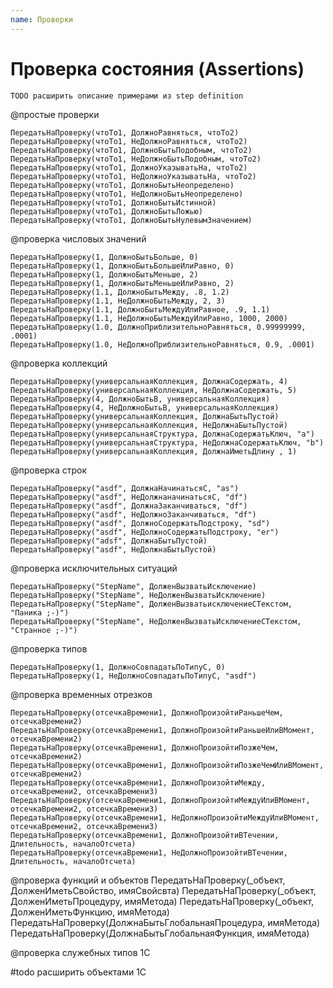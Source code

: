 ```yaml
---
name: Проверки
---
```


# Проверка состояния (Assertions)

```
TODO расширить описание примерами из step definition

```

@простые проверки

	ПередатьНаПроверку(чтоТо1, ДолжноРавняться, чтоТо2)
	ПередатьНаПроверку(чтоТо1, НеДолжноРавняться, чтоТо2)
	ПередатьНаПроверку(чтоТо1, ДолжноБытьПодобным, чтоТо2)		
	ПередатьНаПроверку(чтоТо1, НеДолжноБытьПодобным, чтоТо2)
	ПередатьНаПроверку(чтоТо1, ДолжноУказыватьНа, чтоТо2)
	ПередатьНаПроверку(чтоТо1, НеДолжноУказыватьНа, чтоТо2)
	ПередатьНаПроверку(чтоТо1, ДолжноБытьНеопределено)
	ПередатьНаПроверку(чтоТо1, НеДолжноБытьНеопределено)
	ПередатьНаПроверку(чтоТо1, ДолжноБытьИстинной)
	ПередатьНаПроверку(чтоТо1, ДолжноБытьЛожью)
	ПередатьНаПроверку(чтоТо1, ДолжноБытьНулевымЗначением)

@проверка числовых значений

	ПередатьНаПроверку(1, ДолжноБытьБольше, 0)
	ПередатьНаПроверку(1, ДолжноБытьБольшеИлиРавно, 0)
	ПередатьНаПроверку(1, ДолжноБытьМеньше, 2)
	ПередатьНаПроверку(1, ДолжноБытьМеньшеИлиРавно, 2)
	ПередатьНаПроверку(1.1, ДолжноБытьМежду, .8, 1.2)
	ПередатьНаПроверку(1.1, НеДолжноБытьМежду, 2, 3)
	ПередатьНаПроверку(1.1, ДолжноБытьМеждуИлиРавное, .9, 1.1)
	ПередатьНаПроверку(1.1, НеДолжноБытьМеждуИлиРавно, 1000, 2000)
	ПередатьНаПроверку(1.0, ДолжноПриблизительноРавняться, 0.99999999, .0001)   
	ПередатьНаПроверку(1.0, НеДолжноПриблизительноРавняться, 0.9, .0001)

@проверка коллекций

	ПередатьНаПроверку(универсальнаяКоллекция, ДолжнаСодержать, 4)
	ПередатьНаПроверку(универсальнаяКоллекция, НеДолжнаСодержать, 5)
	ПередатьНаПроверку(4, ДолжноБытьВ, универсальнаяКоллекция)
	ПередатьНаПроверку(4, НеДолжноБытьВ, универсальнаяКоллекция)
	ПередатьНаПроверку(универсальнаяКоллекция, ДолжнаБытьПустой)
	ПередатьНаПроверку(универсальнаяКоллекция, НеДолжнаБытьПустой)
	ПередатьНаПроверку(универсальнаяСтруктура, ДолжнаСодержатьКлюч, "a")
	ПередатьНаПроверку(универсальнаяСтруктура, НеДолжнаСодержатьКлюч, "b")
	ПередатьНаПроверку(универсальнаяКоллекция, ДолжнаИметьДлину , 1) 

@проверка строк

	ПередатьНаПроверку("asdf", ДолжнаНачинатьсяС, "as")
	ПередатьНаПроверку("asdf", НеДолжнаначинатьсяС, "df")
	ПередатьНаПроверку("asdf", ДолжнаЗаканчиваться, "df")
	ПередатьНаПроверку("asdf", НеДолжноЗаканчиваться, "df")
	ПередатьНаПроверку("asdf", ДолжноСодержатьПодстроку, "sd")
	ПередатьНаПроверку("asdf", НеДолжноСодержатьПодстроку, "er")
	ПередатьНаПроверку("adsf", ДолжнаБытьПустой)
	ПередатьНаПроверку("asdf", НеДолжнаБытьПустой)

@проверка исключительных ситуаций
        
	ПередатьНаПроверку("StepName", ДолженВызватьИсключение)
	ПередатьНаПроверку("StepName", НеДолженВызватьИсключение)
	ПередатьНаПроверку("StepName", ДолженВызватьисключениеСТекстом, "Паника ;-)")
	ПередатьНаПроверку("StepName", НеДолженВызватьИсключениеСТекстом, "Cтранное ;-)")	

@проверка типов

	ПередатьНаПроверку(1, ДолжноСовпадатьПоТипуС, 0)
	ПередатьНаПроверку(1, НеДолжноСовпадатьПоТипуС, "asdf")

@проверка временных отрезков

	ПередатьНаПроверку(отсечкаВремени1, ДолжноПроизойтиРаньшеЧем, отсечкаВремени2)
	ПередатьНаПроверку(отсечкаВремени1, ДолжноПроизойтиРаньшеИлиВМомент, отсечкаВремени2)
	ПередатьНаПроверку(отсечкаВремени1, ДолжноПроизойтиПозжеЧем, отсечкаВремени2)
	ПередатьНаПроверку(отсечкаВремени1, ДолжноПроизойтиПозжеЧемИлиВМомент, отсечкаВремени2)
	ПередатьНаПроверку(отсечкаВремени1, ДолжноПроизойтиМежду, отсечкаВремени2, отсечкаВремени3)
	ПередатьНаПроверку(отсечкаВремени1, ДолжноПроизойтиМеждуИлиВМомент, отсечкаВремени2, отсечкаВремени3)
	ПередатьНаПроверку(отсечкаВремени1, НеДолжноПроизойтиМеждуИлиВМомент, отсечкаВремени2, отсечкаВремени3)
	ПередатьНаПроверку(отсечкаВремени1, ДолжноПроизойтиВТечении, Длительность, началоОтсчета)
	ПередатьНаПроверку(отсечкаВремени1, НеДолжноПроизойтиВТечении, Длительность, началоОтсчета)

@проверка функций и объектов
	ПередатьНаПроверку(_объект, ДолженИметьСвойство, имяСвойсвта)
	ПередатьНаПроверку(_объект, ДолженИметьПроцедуру, имяМетода)
	ПередатьНаПроверку(_объект, ДолженИметьФункцию, имяМетода)
	ПередатьНаПроверку(ДолжнаБытьГлобальнаяПроцедура, имяМетода)
	ПередатьНаПроверку(ДолжнаБытьГлобальнаяФункция, имяМетода)

@проверка служебных типов 1С



#todo расширить объектами 1С






